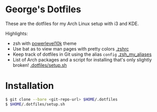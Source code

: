 # George's Dotfiles

These are the dotfiles for my Arch Linux setup with i3 and KDE.

Highlights:
  - zsh with [powerlevel10k](https://github.com/romkatv/powerlevel10k) theme
  - Use bat as to view man pages with pretty colors [.zshrc](.zshrc)
  - Keep track of dotfiles in Git using the alias `config` [.zsh_my_aliases](.zsh_my_aliases)
  - List of Arch packages and a script for installing that's only slightly broken! [.dotfiles/setup.sh](.dotfiles/setup.sh)

# Installation
```bash
$ git clone --bare <git-repo-url> $HOME/.dotfiles
$ $HOME/.dotfiles/setup.sh
```
